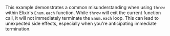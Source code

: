 This example demonstrates a common misunderstanding when using `throw` within Elixir's `Enum.each` function.  While `throw` will exit the current function call, it will not immediately terminate the `Enum.each` loop. This can lead to unexpected side effects, especially when you're anticipating immediate termination.